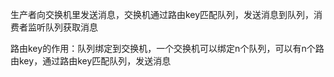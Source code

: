 生产者向交换机里发送消息，交换机通过路由key匹配队列，发送消息到队列，消费者监听队列获取消息

路由key的作用：队列绑定到交换机，一个交换机可以绑定n个队列，可以有n个路由key，通过路由key匹配队列，发送消息
